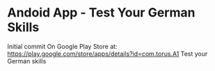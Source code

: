 # Andoid App - Test Your German Skills
Initial commit
On Google Play Store at: https://play.google.com/store/apps/details?id=com.torus.A1
Test your German skills
